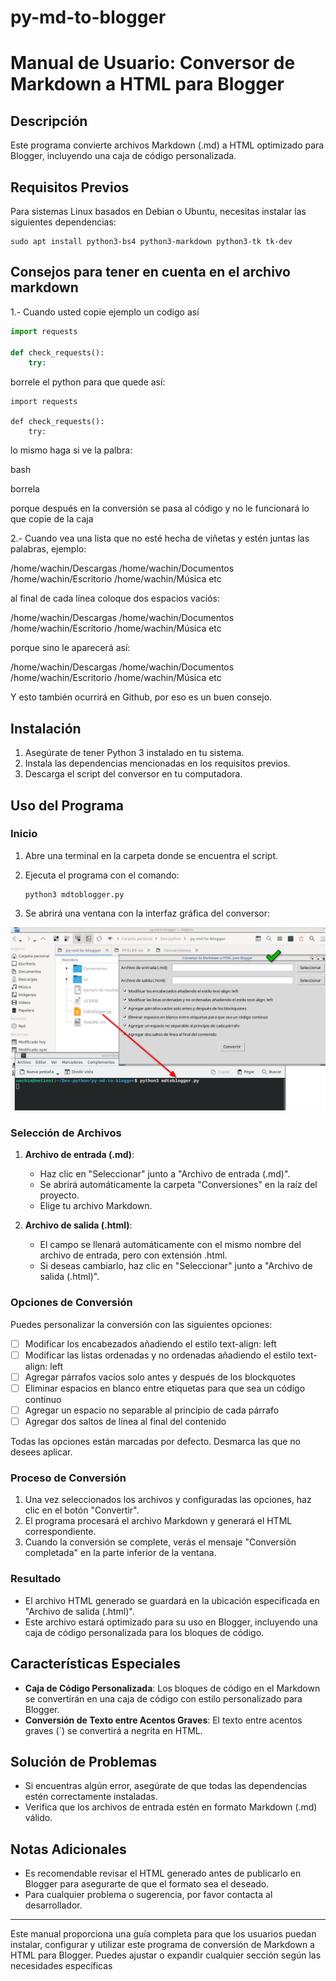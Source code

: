 # py-md-to-blogger
# Manual de Usuario: Conversor de Markdown a HTML para Blogger

## Descripción
Este programa convierte archivos Markdown (.md) a HTML optimizado para Blogger, incluyendo una caja de código personalizada.

## Requisitos Previos
Para sistemas Linux basados en Debian o Ubuntu, necesitas instalar las siguientes dependencias:

```
sudo apt install python3-bs4 python3-markdown python3-tk tk-dev
```

## Consejos para tener en cuenta en el archivo markdown
1.- Cuando usted copie ejemplo un codigo así

```python
import requests

def check_requests():
    try:
```

borrele el python para que quede así:

```
import requests

def check_requests():
    try:
```

lo mismo haga si ve la palbra:

bash

borrela

porque después en la conversión se pasa al código y no le funcionará lo que copie de la caja

2.- Cuando vea una lista que no esté hecha de viñetas y estén juntas las palabras, ejemplo:

/home/wachin/Descargas
/home/wachin/Documentos
/home/wachin/Escritorio
/home/wachin/Música
etc

al final de cada línea coloque dos espacios vaciós:

/home/wachin/Descargas
/home/wachin/Documentos
/home/wachin/Escritorio
/home/wachin/Música
etc

porque sino le aparecerá así:

/home/wachin/Descargas /home/wachin/Documentos /home/wachin/Escritorio /home/wachin/Música etc

Y esto también ocurrirá en Github, por eso es un buen consejo.

## Instalación
1. Asegúrate de tener Python 3 instalado en tu sistema.
2. Instala las dependencias mencionadas en los requisitos previos.
3. Descarga el script del conversor en tu computadora.

## Uso del Programa

### Inicio
1. Abre una terminal en la carpeta donde se encuentra el script.

2. Ejecuta el programa con el comando:
   ```
   python3 mdtoblogger.py
   ```
   
3. Se abrirá una ventana con la interfaz gráfica del conversor:

![](src/vx_images/01-lanzando-py-md-to-blogger.png)

### Selección de Archivos
1. **Archivo de entrada (.md)**: 
   - Haz clic en "Seleccionar" junto a "Archivo de entrada (.md)".
   - Se abrirá automáticamente la carpeta "Conversiones" en la raíz del proyecto.
   - Elige tu archivo Markdown.

2. **Archivo de salida (.html)**:
   - El campo se llenará automáticamente con el mismo nombre del archivo de entrada, pero con extensión .html.
   - Si deseas cambiarlo, haz clic en "Seleccionar" junto a "Archivo de salida (.html)".

### Opciones de Conversión
Puedes personalizar la conversión con las siguientes opciones:

- [ ] Modificar los encabezados añadiendo el estilo text-align: left
- [ ] Modificar las listas ordenadas y no ordenadas añadiendo el estilo text-align: left
- [ ] Agregar párrafos vacíos solo antes y después de los blockquotes
- [ ] Eliminar espacios en blanco entre etiquetas para que sea un código continuo
- [ ] Agregar un espacio no separable al principio de cada párrafo
- [ ] Agregar dos saltos de línea al final del contenido

Todas las opciones están marcadas por defecto. Desmarca las que no desees aplicar.

### Proceso de Conversión
1. Una vez seleccionados los archivos y configuradas las opciones, haz clic en el botón "Convertir".
2. El programa procesará el archivo Markdown y generará el HTML correspondiente.
3. Cuando la conversión se complete, verás el mensaje "Conversión completada" en la parte inferior de la ventana.

### Resultado
- El archivo HTML generado se guardará en la ubicación especificada en "Archivo de salida (.html)".
- Este archivo estará optimizado para su uso en Blogger, incluyendo una caja de código personalizada para los bloques de código.

## Características Especiales
- **Caja de Código Personalizada**: Los bloques de código en el Markdown se convertirán en una caja de código con estilo personalizado para Blogger.
- **Conversión de Texto entre Acentos Graves**: El texto entre acentos graves (`) se convertirá a negrita en HTML.

## Solución de Problemas
- Si encuentras algún error, asegúrate de que todas las dependencias estén correctamente instaladas.
- Verifica que los archivos de entrada estén en formato Markdown (.md) válido.

## Notas Adicionales
- Es recomendable revisar el HTML generado antes de publicarlo en Blogger para asegurarte de que el formato sea el deseado.
- Para cualquier problema o sugerencia, por favor contacta al desarrollador.

---

Este manual proporciona una guía completa para que los usuarios puedan instalar, configurar y utilizar este programa de conversión de Markdown a HTML para Blogger. Puedes ajustar o expandir cualquier sección según las necesidades específicas
